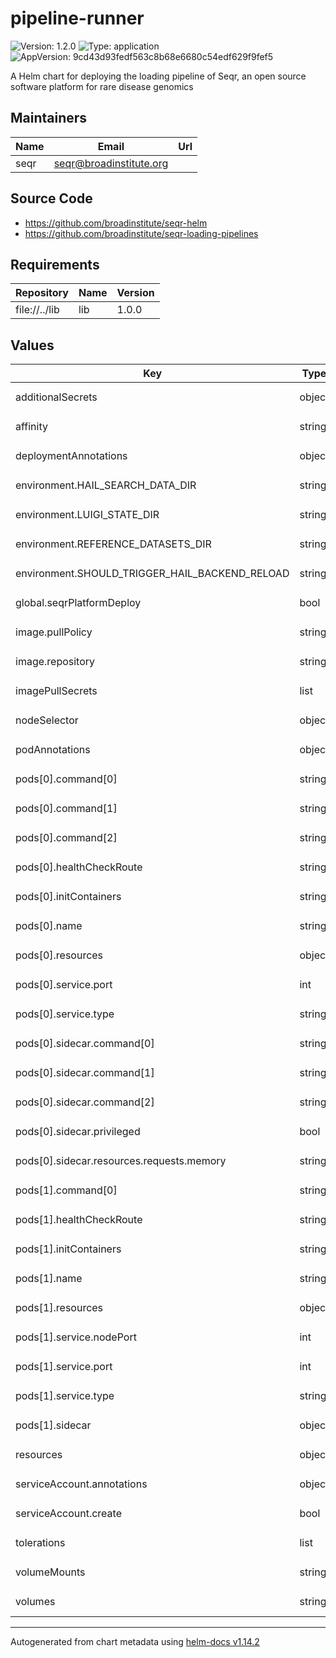 # pipeline-runner

![Version: 1.2.0](https://img.shields.io/badge/Version-1.2.0-informational?style=flat-square) ![Type: application](https://img.shields.io/badge/Type-application-informational?style=flat-square) ![AppVersion: 9cd43d93fedf563c8b68e6680c54edf629f9fef5](https://img.shields.io/badge/AppVersion-9cd43d93fedf563c8b68e6680c54edf629f9fef5-informational?style=flat-square)

A Helm chart for deploying the loading pipeline of Seqr, an open source software platform for rare disease genomics

## Maintainers

| Name | Email | Url |
| ---- | ------ | --- |
| seqr | <seqr@broadinstitute.org> |  |

## Source Code

* <https://github.com/broadinstitute/seqr-helm>
* <https://github.com/broadinstitute/seqr-loading-pipelines>

## Requirements

| Repository | Name | Version |
|------------|------|---------|
| file://../lib | lib | 1.0.0 |

## Values

<table>
	<thead>
		<th>Key</th>
		<th>Type</th>
		<th>Default</th>
		<th>Description</th>
	</thead>
	<tbody>
		<tr>
			<td>additionalSecrets</td>
			<td>object</td>
			<td><pre lang="json">
{}
</pre>
</td>
			<td></td>
		</tr>
		<tr>
			<td>affinity</td>
			<td>string</td>
			<td><pre lang="json">
"podAntiAffinity:\n  preferredDuringSchedulingIgnoredDuringExecution:\n    - weight: 1.0\n      podAffinityTerm:\n        labelSelector:\n          matchExpressions:\n            - key: \"app.kubernetes.io/part-of\"\n              operator: In\n              values:\n              - \"seqr-platform\"\n        topologyKey: \"kubernetes.io/hostname\""
</pre>
</td>
			<td></td>
		</tr>
		<tr>
			<td>deploymentAnnotations</td>
			<td>object</td>
			<td><pre lang="json">
{}
</pre>
</td>
			<td></td>
		</tr>
		<tr>
			<td>environment.HAIL_SEARCH_DATA_DIR</td>
			<td>string</td>
			<td><pre lang="json">
"/var/seqr/seqr-hail-search-data"
</pre>
</td>
			<td></td>
		</tr>
		<tr>
			<td>environment.LUIGI_STATE_DIR</td>
			<td>string</td>
			<td><pre lang="json">
"/var/seqr/luigi-state"
</pre>
</td>
			<td></td>
		</tr>
		<tr>
			<td>environment.REFERENCE_DATASETS_DIR</td>
			<td>string</td>
			<td><pre lang="json">
"/var/seqr/seqr-reference-data"
</pre>
</td>
			<td></td>
		</tr>
		<tr>
			<td>environment.SHOULD_TRIGGER_HAIL_BACKEND_RELOAD</td>
			<td>string</td>
			<td><pre lang="json">
"1"
</pre>
</td>
			<td></td>
		</tr>
		<tr>
			<td>global.seqrPlatformDeploy</td>
			<td>bool</td>
			<td><pre lang="json">
false
</pre>
</td>
			<td></td>
		</tr>
		<tr>
			<td>image.pullPolicy</td>
			<td>string</td>
			<td><pre lang="json">
"Always"
</pre>
</td>
			<td></td>
		</tr>
		<tr>
			<td>image.repository</td>
			<td>string</td>
			<td><pre lang="json">
"gcr.io/seqr-project/seqr-pipeline-runner"
</pre>
</td>
			<td></td>
		</tr>
		<tr>
			<td>imagePullSecrets</td>
			<td>list</td>
			<td><pre lang="json">
[]
</pre>
</td>
			<td></td>
		</tr>
		<tr>
			<td>nodeSelector</td>
			<td>object</td>
			<td><pre lang="json">
{}
</pre>
</td>
			<td></td>
		</tr>
		<tr>
			<td>podAnnotations</td>
			<td>object</td>
			<td><pre lang="json">
{}
</pre>
</td>
			<td></td>
		</tr>
		<tr>
			<td>pods[0].command[0]</td>
			<td>string</td>
			<td><pre lang="json">
"python3"
</pre>
</td>
			<td></td>
		</tr>
		<tr>
			<td>pods[0].command[1]</td>
			<td>string</td>
			<td><pre lang="json">
"-m"
</pre>
</td>
			<td></td>
		</tr>
		<tr>
			<td>pods[0].command[2]</td>
			<td>string</td>
			<td><pre lang="json">
"v03_pipeline.api"
</pre>
</td>
			<td></td>
		</tr>
		<tr>
			<td>pods[0].healthCheckRoute</td>
			<td>string</td>
			<td><pre lang="json">
"/status"
</pre>
</td>
			<td></td>
		</tr>
		<tr>
			<td>pods[0].initContainers</td>
			<td>string</td>
			<td><pre lang="json">
"{{- range $r := list \"GRCh37\" \"GRCh38\" }}\n{{- range $s := list \"rsync_reference_data\" \"download_vep_reference_data\"}}\n- name: {{ $s | replace \"_\" \"-\" }}-{{ $r | lower}}\n  image: \"{{ $.Values.image.repository }}:{{ $.Values.image.tag | default $.Chart.AppVersion }}\"\n  imagePullPolicy: {{ $.Values.image.pullPolicy }}\n  command: [\"/v03_pipeline/bin/{{ $s }}.bash\", \"{{ $r }}\"]\n  envFrom:\n    - configMapRef:\n        name: {{ $.Chart.Name }}\n    - configMapRef:\n        name: seqr-platform\n        optional: true\n  resources:\n    requests:\n      memory: \"12Gi\"\n  {{- with $.Values.volumeMounts }}\n  volumeMounts:\n    {{- tpl . $ | nindent 4 }}\n  {{- end }}\n{{- end }}\n{{- end }}"
</pre>
</td>
			<td></td>
		</tr>
		<tr>
			<td>pods[0].name</td>
			<td>string</td>
			<td><pre lang="json">
"api"
</pre>
</td>
			<td></td>
		</tr>
		<tr>
			<td>pods[0].resources</td>
			<td>object</td>
			<td><pre lang="json">
{}
</pre>
</td>
			<td></td>
		</tr>
		<tr>
			<td>pods[0].service.port</td>
			<td>int</td>
			<td><pre lang="json">
6000
</pre>
</td>
			<td></td>
		</tr>
		<tr>
			<td>pods[0].service.type</td>
			<td>string</td>
			<td><pre lang="json">
"ClusterIP"
</pre>
</td>
			<td></td>
		</tr>
		<tr>
			<td>pods[0].sidecar.command[0]</td>
			<td>string</td>
			<td><pre lang="json">
"python3"
</pre>
</td>
			<td></td>
		</tr>
		<tr>
			<td>pods[0].sidecar.command[1]</td>
			<td>string</td>
			<td><pre lang="json">
"-m"
</pre>
</td>
			<td></td>
		</tr>
		<tr>
			<td>pods[0].sidecar.command[2]</td>
			<td>string</td>
			<td><pre lang="json">
"v03_pipeline.bin.pipeline_worker"
</pre>
</td>
			<td></td>
		</tr>
		<tr>
			<td>pods[0].sidecar.privileged</td>
			<td>bool</td>
			<td><pre lang="json">
true
</pre>
</td>
			<td></td>
		</tr>
		<tr>
			<td>pods[0].sidecar.resources.requests.memory</td>
			<td>string</td>
			<td><pre lang="json">
"12Gi"
</pre>
</td>
			<td></td>
		</tr>
		<tr>
			<td>pods[1].command[0]</td>
			<td>string</td>
			<td><pre lang="json">
"luigid"
</pre>
</td>
			<td></td>
		</tr>
		<tr>
			<td>pods[1].healthCheckRoute</td>
			<td>string</td>
			<td><pre lang="json">
"/"
</pre>
</td>
			<td></td>
		</tr>
		<tr>
			<td>pods[1].initContainers</td>
			<td>string</td>
			<td><pre lang="json">
"- name: mkdir-luigi-state\n  image: busybox:1.35\n  imagePullPolicy: {{ .Values.image.pullPolicy }}\n  command: ['/bin/mkdir', '-p', {{ .Values.environment.LUIGI_STATE_DIR }}]\n  {{- with $.Values.volumeMounts }}\n  volumeMounts:\n    {{- tpl . $ | nindent 4 }}\n  {{- end }}"
</pre>
</td>
			<td></td>
		</tr>
		<tr>
			<td>pods[1].name</td>
			<td>string</td>
			<td><pre lang="json">
"ui"
</pre>
</td>
			<td></td>
		</tr>
		<tr>
			<td>pods[1].resources</td>
			<td>object</td>
			<td><pre lang="json">
{}
</pre>
</td>
			<td></td>
		</tr>
		<tr>
			<td>pods[1].service.nodePort</td>
			<td>int</td>
			<td><pre lang="json">
30951
</pre>
</td>
			<td></td>
		</tr>
		<tr>
			<td>pods[1].service.port</td>
			<td>int</td>
			<td><pre lang="json">
8082
</pre>
</td>
			<td></td>
		</tr>
		<tr>
			<td>pods[1].service.type</td>
			<td>string</td>
			<td><pre lang="json">
"NodePort"
</pre>
</td>
			<td></td>
		</tr>
		<tr>
			<td>pods[1].sidecar</td>
			<td>object</td>
			<td><pre lang="json">
{}
</pre>
</td>
			<td></td>
		</tr>
		<tr>
			<td>resources</td>
			<td>object</td>
			<td><pre lang="json">
{}
</pre>
</td>
			<td></td>
		</tr>
		<tr>
			<td>serviceAccount.annotations</td>
			<td>object</td>
			<td><pre lang="json">
{}
</pre>
</td>
			<td></td>
		</tr>
		<tr>
			<td>serviceAccount.create</td>
			<td>bool</td>
			<td><pre lang="json">
true
</pre>
</td>
			<td></td>
		</tr>
		<tr>
			<td>tolerations</td>
			<td>list</td>
			<td><pre lang="json">
[]
</pre>
</td>
			<td></td>
		</tr>
		<tr>
			<td>volumeMounts</td>
			<td>string</td>
			<td><pre lang="json">
"- name: seqr-datasets\n  mountPath: /var/seqr\n  readOnly: false\n- name: docker-socket\n  mountPath: /var/run/docker.sock\n  readOnly: false\n- name: luigi-config\n  mountPath: /etc/luigi/luigi.cfg\n  subPath: luigi.cfg"
</pre>
</td>
			<td></td>
		</tr>
		<tr>
			<td>volumes</td>
			<td>string</td>
			<td><pre lang="json">
"- name: seqr-datasets\n  persistentVolumeClaim:\n    readOnly: false\n    claimName: {{ include \"lib.pvc-name\" . }}\n- name: docker-socket\n  hostPath:\n    path: /var/run/docker.sock\n- name: luigi-config\n  configMap:\n    name: luigi-config\n    items:\n      - key: luigi.cfg\n        path: luigi.cfg"
</pre>
</td>
			<td></td>
		</tr>
	</tbody>
</table>

----------------------------------------------
Autogenerated from chart metadata using [helm-docs v1.14.2](https://github.com/norwoodj/helm-docs/releases/v1.14.2)
